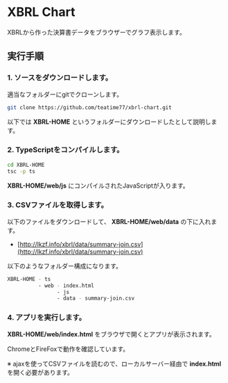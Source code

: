 # XBRL Chart
XBRLから作った決算書データをブラウザーでグラフ表示します。

## 実行手順

### 1. **ソースをダウンロードします。**

適当なフォルダーにgitでクローンします。

```bash
git clone https://github.com/teatime77/xbrl-chart.git
```

以下では **XBRL-HOME** というフォルダーにダウンロードしたとして説明します。


### 2. **TypeScriptをコンパイルします。**

```bash
cd XBRL-HOME
tsc -p ts
```

**XBRL-HOME/web/js** にコンパイルされたJavaScriptが入ります。

### 3. **CSVファイルを取得します。**

以下のファイルをダウンロードして、 **XBRL-HOME/web/data** の下に入れます。

* [http://lkzf.info/xbrl/data/summary-join.csv](http://lkzf.info/xbrl/data/summary-join.csv)

以下のようなフォルダー構成になります。

```bash
XBRL-HOME - ts
          - web - index.html
                - js
                - data - summary-join.csv
```

### 4. **アプリを実行します。**

**XBRL-HOME/web/index.html** をブラウザで開くとアプリが表示されます。

ChromeとFireFoxで動作を確認しています。

※ ajaxを使ってCSVファイルを読むので、ローカルサーバー経由で **index.html** を開く必要があります。
